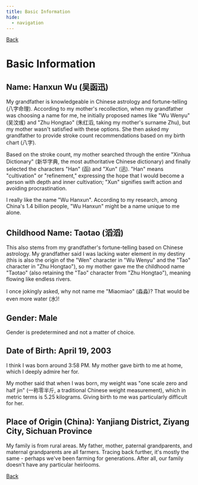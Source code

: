 ```yaml
---
title: Basic Information
hide:
  - navigation
---
```


[Back](../personal_information.md)

# Basic Information

## Name: Hanxun Wu (吴函迅)

My grandfather is knowledgeable in Chinese astrology and fortune-telling (八字命理). According to my mother's recollection, when my grandfather was choosing a name for me, he initially proposed names like "Wu Wenyu" (吴汶彧) and "Zhu Hongtao" (朱红滔, taking my mother's surname Zhu), but my mother wasn't satisfied with these options. She then asked my grandfather to provide stroke count recommendations based on my birth chart (八字).

Based on the stroke count, my mother searched through the entire "Xinhua Dictionary" (新华字典, the most authoritative Chinese dictionary) and finally selected the characters "Han" (函) and "Xun" (迅). "Han" means "cultivation" or "refinement," expressing the hope that I would become a person with depth and inner cultivation; "Xun" signifies swift action and avoiding procrastination.

I really like the name "Wu Hanxun". According to my research, among China's 1.4 billion people, "Wu Hanxun" might be a name unique to me alone.

## Childhood Name: Taotao (滔滔)

This also stems from my grandfather's fortune-telling based on Chinese astrology. My grandfather said I was lacking water element in my destiny (this is also the origin of the "Wen" character in "Wu Wenyu" and the "Tao" character in "Zhu Hongtao"), so my mother gave me the childhood name "Taotao" (also retaining the "Tao" character from "Zhu Hongtao"), meaning flowing like endless rivers.

I once jokingly asked, why not name me "Miaomiao" (淼淼)? That would be even more water (水)!

## Gender: Male

Gender is predetermined and not a matter of choice.

## Date of Birth: April 19, 2003

I think I was born around 3:58 PM. My mother gave birth to me at home, which I deeply admire her for.

My mother said that when I was born, my weight was "one scale zero and half jin" (一称零半斤, a traditional Chinese weight measurement), which in metric terms is 5.25 kilograms. Giving birth to me was particularly difficult for her.

## Place of Origin (China): Yanjiang District, Ziyang City, Sichuan Province

My family is from rural areas. My father, mother, paternal grandparents, and maternal grandparents are all farmers. Tracing back further, it's mostly the same - perhaps we've been farming for generations. After all, our family doesn't have any particular heirlooms.

[Back](../personal_information.md)
